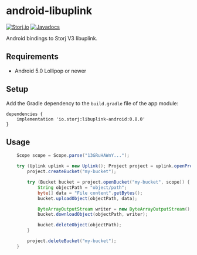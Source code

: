 # android-libuplink

[![Storj.io](https://storj.io/img/storj-badge.svg)](https://storj.io)
[![Javadocs](https://img.shields.io/badge/javadoc-0.8.0-blue.svg)](https://storj.github.io/android-libuplink/javadoc/0.8.0/)

Android bindings to Storj V3 libuplink.

## Requirements

* Android 5.0 Lollipop or newer

## Setup

Add the Gradle dependency to the `build.gradle` file of the app module:

```Gradle
dependencies {
    implementation 'io.storj:libuplink-android:0.8.0'
}
```

## Usage

```java
    Scope scope = Scope.parse("13GRuHAWnY...");

    try (Uplink uplink = new Uplink(); Project project = uplink.openProject(scope)) {
        project.createBucket("my-bucket");

        try (Bucket bucket = project.openBucket("my-bucket", scope)) {
            String objectPath = "object/path";
            byte[] data = "File content".getBytes();
            bucket.uploadObject(objectPath, data);

            ByteArrayOutputStream writer = new ByteArrayOutputStream();
            bucket.downloadObject(objectPath, writer);

            bucket.deleteObject(objectPath);
        }

        project.deleteBucket("my-bucket");
    }
```
